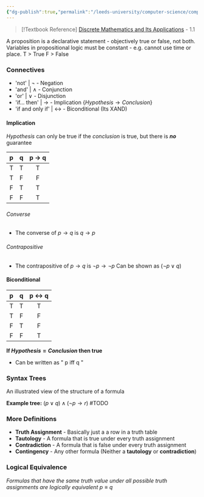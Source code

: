 ```yaml
---
{"dg-publish":true,"permalink":"/leeds-university/computer-science/compulsory-modules/fundamental-math-concepts/fundamentals-of-logic/propositional-logic/","tags":["TODO"]}
---
```


>[!Textbook Reference]
> [Discrete Mathematics and Its Applications](https://leeds.primo.exlibrisgroup.com/permalink/44LEE_INST/13rlbcs/alma991019654648905181) - 1.1

A proposition is a declarative statement - objectively true or false, not both.
Variables in propositional logic must be constant - e.g. cannot use time or place.
T > True
F > False
### Connectives
- 'not' | $\neg$  - Negation
- 'and' | $\land$ - Conjunction
- 'or' | $\lor$  - Disjunction
- 'if... then' | $\rightarrow$ - Implication \{$Hypothesis \rightarrow Conclusion$}
- 'if and only if' | $\leftrightarrow$ - Biconditional (Its XAND)
#### Implication
$Hypothesis$ can only be true if the $conclusion$ is true, but there is ***no*** guarantee

| p | q | p $\rightarrow$ q |
|:-:|:-:|:------:|
| T | T | T | 
| T | F | F |
| F | T | T |
| F | F | T |
###### Converse
- The converse of $p \rightarrow q$ is $q \rightarrow p$
###### Contrapositive
- The contrapositive of $p \rightarrow q$ is $\neg p \rightarrow \neg p$ 
Can be shown as $( \neg p \lor q )$
#### Biconditional
| p | q | p $\leftrightarrow$ q |
|:-:|:-:|:------:|
| T | T | T | 
| T | F | F |
| F | T | F |
| F | F | T |
**If $Hypothesis = Conclusion$ then true**
- Can be written as " p iff q " 


### Syntax Trees

An illustrated view of the structure of a formula

**Example tree:** $( p \lor q) \land (\neg p \rightarrow r)$
#TODO
### More Definitions

- **Truth Assignment** - Basically just a a row in a truth table
- **Tautology** - A formula that is true under every truth assignment
- **Contradiction** - A formula that is false under every truth assignment
- **Contingency** - Any other formula (Neither a **tautology** or **contradiction**)

### Logical Equivalence
*Formulas that have the same truth value under all possible truth assignments
are logically equivalent*
$p \equiv q$ 